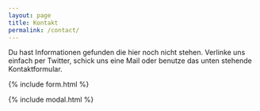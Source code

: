 ```yaml
---
layout: page
title: Kontakt
permalink: /contact/
---
```


Du hast Informationen gefunden die hier noch nicht stehen. Verlinke uns einfach per Twitter, schick uns eine Mail oder benutze das unten stehende Kontaktformular.

{% include form.html %}

{% include modal.html %}
